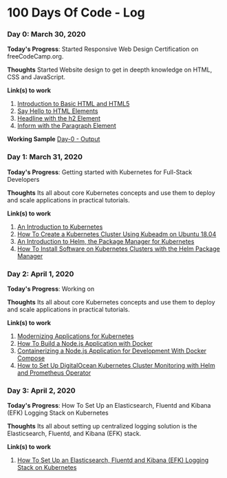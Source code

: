 # 100 Days Of Code - Log

### Day 0: March 30, 2020 
**Today's Progress**: Started Responsive Web Design Certification on freeCodeCamp.org.

**Thoughts** Started Website design to get in deepth knowledge on HTML, CSS and JavaScript.

**Link(s) to work**
1. [Introduction to Basic HTML and HTML5](https://www.freecodecamp.org/learn/responsive-web-design/basic-html-and-html5/)
2. [Say Hello to HTML Elements](https://www.freecodecamp.org/learn/responsive-web-design/basic-html-and-html5/say-hello-to-html-elements)
3. [Headline with the h2 Element](https://www.freecodecamp.org/learn/responsive-web-design/basic-html-and-html5/headline-with-the-h2-element)
4. [Inform with the Paragraph Element](https://www.freecodecamp.org/learn/responsive-web-design/basic-html-and-html5/inform-with-the-paragraph-element)

**Working Sample**
[Day-0 - Output](https://codepen.io/lreddy563/pen/LYVqNzq)

### Day 1: March 31, 2020 
**Today's Progress**: Getting started with Kubernetes for Full-Stack Developers

**Thoughts** Its all about core Kubernetes concepts and use them to deploy and scale applications in practical tutorials. 

**Link(s) to work**
1. [An Introduction to Kubernetes](https://www.digitalocean.com/community/tutorials/an-introduction-to-kubernetes)
2. [How To Create a Kubernetes Cluster Using Kubeadm on Ubuntu 18.04](https://www.digitalocean.com/community/tutorials/how-to-create-a-kubernetes-cluster-using-kubeadm-on-ubuntu-18-04)
3. [An Introduction to Helm, the Package Manager for Kubernetes](https://www.digitalocean.com/community/tutorials/an-introduction-to-helm-the-package-manager-for-kubernetes)
4. [How To Install Software on Kubernetes Clusters with the Helm Package Manager](https://www.digitalocean.com/community/tutorials/how-to-install-software-on-kubernetes-clusters-with-the-helm-package-manager)


### Day 2: April 1, 2020 
**Today's Progress**: Working on 

**Thoughts** Its all about core Kubernetes concepts and use them to deploy and scale applications in practical tutorials. 

**Link(s) to work**
1. [Modernizing Applications for Kubernetes](https://www.digitalocean.com/community/tutorials/modernizing-applications-for-kubernetes)
2. [How To Build a Node.js Application with Docker](https://www.digitalocean.com/community/tutorials/how-to-build-a-node-js-application-with-docker)
3. [Containerizing a Node.js Application for Development With Docker Compose](https://www.digitalocean.com/community/tutorials/containerizing-a-node-js-application-for-development-with-docker-compose)
4. [How to Set Up DigitalOcean Kubernetes Cluster Monitoring with Helm and Prometheus Operator](https://www.digitalocean.com/community/tutorials/how-to-set-up-digitalocean-kubernetes-cluster-monitoring-with-helm-and-prometheus-operator)


### Day 3: April 2, 2020 
**Today's Progress**: How To Set Up an Elasticsearch, Fluentd and Kibana (EFK) Logging Stack on Kubernetes

**Thoughts** Its all about setting up centralized logging solution is the Elasticsearch, Fluentd, and Kibana (EFK) stack.

**Link(s) to work**
1. [How To Set Up an Elasticsearch, Fluentd and Kibana (EFK) Logging Stack on Kubernetes](https://www.digitalocean.com/community/tutorials/how-to-set-up-an-elasticsearch-fluentd-and-kibana-efk-logging-stack-on-kubernetes)
